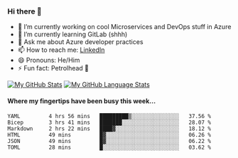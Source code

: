 ### Hi there 👋

- 🔭 I’m currently working on cool Microservices and DevOps stuff in Azure
- 🌱 I’m currently learning GitLab (shhh)
- 💬 Ask me about Azure developer practices
- 📫 How to reach me: [LinkedIn](https://www.linkedin.com/in/gordonbyers/)
- 😄 Pronouns: He/Him 
- ⚡ Fun fact: Petrolhead 🚙

[![My GitHub Stats](https://github-readme-stats.vercel.app/api/?username=gordonby&count_private=true&theme=tokyonight&showicons=true)]()
[![My GitHub Language Stats](https://github-readme-stats.vercel.app/api/top-langs/?username=gordonby&langs_count=5&theme=tokyonight)]()

#### Where my fingertips have been busy this week... 
<!--START_SECTION:waka-->

```text
YAML         4 hrs 56 mins   █████████▒░░░░░░░░░░░░░░░   37.56 %
Bicep        3 hrs 41 mins   ███████░░░░░░░░░░░░░░░░░░   28.07 %
Markdown     2 hrs 22 mins   ████▓░░░░░░░░░░░░░░░░░░░░   18.12 %
HTML         49 mins         █▓░░░░░░░░░░░░░░░░░░░░░░░   06.26 %
JSON         49 mins         █▓░░░░░░░░░░░░░░░░░░░░░░░   06.22 %
TOML         28 mins         █░░░░░░░░░░░░░░░░░░░░░░░░   03.62 %
```

<!--END_SECTION:waka-->
